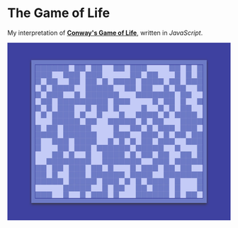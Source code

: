 # The Game of Life

My interpretation of [**Conway's Game of Life**](https://en.wikipedia.org/wiki/Conway%27s_Game_of_Life), written in *JavaScript*.  

<p align="center">
  <img src="https://raw.githubusercontent.com/mkspcd/GameOfLife/master/screenshot.jpg" alt="Game of Life" style="width:600px; height:400px;" />
</p>

